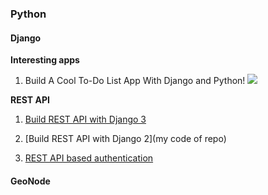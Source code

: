 

### Python

#### Django


__Interesting apps__
1. Build A Cool To-Do List App With Django and Python!
<a href='https://www.youtube.com/watch?v=fEqOW6FrokA'> <img src ='http://img.youtube.com/vi/fEqOW6FrokA/0.jpg'/></a>



__REST API__

1. [Build REST API with Django 3](https://medium.com/analytics-vidhya/build-a-django-restful-api-b7f4633d01bc)
2. [Build REST API with Django 2](my code of repo)

3. [REST API based authentication](https://simpleisbetterthancomplex.com/tutorial/2018/11/22/how-to-implement-token-authentication-using-django-rest-framework.html)



#### GeoNode
